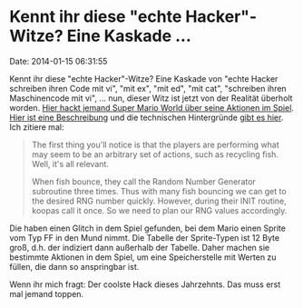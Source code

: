 Kennt ihr diese \"echte Hacker\"-Witze? Eine Kaskade \...
=========================================================

Date: 2014-01-15 06:31:55

Kennt ihr diese \"echte Hacker\"-Witze? Eine Kaskade von \"echte Hacker
schreiben ihren Code mit vi\", \"mit ex\", \"mit ed\", \"mit cat\",
\"schreiben ihren Maschinencode mit vi\", \... nun, dieser Witz ist
jetzt von der Realität überholt worden. [Hier hackt jemand Super Mario
World über seine Aktionen im
Spiel](https://www.youtube.com/watch?v=OPcV9uIY5i4). [Hier ist eine
Beschreibung](http://tasvideos.org/4156S.html) und die technischen
Hintergründe [gibt es
hier](http://tasvideos.org/forum/viewtopic.php?p=294959#294959). Ich
zitiere mal:

> The first thing you\'ll notice is that the players are performing what
> may seem to be an arbitrary set of actions, such as recycling fish.
> Well, it\'s all relevant.
>
> When fish bounce, they call the Random Number Generator subroutine
> three times. Thus with many fish bouncing we can get to the desired
> RNG number quickly. However, during their INIT routine, koopas call it
> once. So we need to plan our RNG values accordingly.

Die haben einen Glitch in dem Spiel gefunden, bei dem Mario einen Sprite
vom Typ FF in den Mund nimmt. Die Tabelle der Sprite-Typen ist 12 Byte
groß, d.h. der indiziert dann außerhalb der Tabelle. Daher machen sie
bestimmte Aktionen in dem Spiel, um eine Speicherstelle mit Werten zu
füllen, die dann so anspringbar ist.

Wenn ihr mich fragt: Der coolste Hack dieses Jahrzehnts. Das muss erst
mal jemand toppen.
